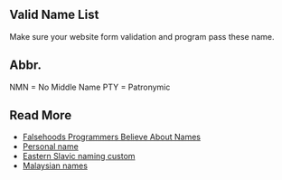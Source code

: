Valid Name List
---------------

Make sure your website form validation and program pass these name.

Abbr.
-----
NMN = No Middle Name
PTY = Patronymic

Read More
---------

* [Falsehoods Programmers Believe About Names](https://www.kalzumeus.com/2010/06/17/falsehoods-programmers-believe-about-names/)
* [Personal name](https://en.wikipedia.org/wiki/Personal_name)
* [Eastern Slavic naming custom](https://en.wikipedia.org/wiki/Eastern_Slavic_naming_customs)
* [Malaysian names](https://en.wikipedia.org/wiki/Malaysian_names)
